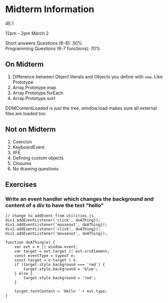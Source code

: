 # Midterm Information

4E.1

12pm - 2pm March 2

Short answers Questions (6-8): 30%    
Programming Questions (6-7 functions): 70%

## On Midterm
1. Difference between Object literals and Objects you define with `new`. Like Prototype
2. Array.Prototype.map
3. Array.Prototype.forEach
4. Array.Prototype.sort

DOMContentLoaded is just the tree, window.load makes sure all external files are loaded too

## Not on Midterm
1. Coercion
2. KeyboardEvent
3. IIFE
4. Defining custom objects
5. Closures
6. No drawing questions

## Exercises

### Write an event handler which changes the background and content of a div to have the text "hello"

```
// change to addEvent from utilities.js
div1.addEventListener('click', doAThing});
div1.addEventListener('mouseout', doAThing});
div2.addEventListener('click', doAThing});
div2.addEventListener('mouseout', doAThing});

function doAThing(e) {
	var evt = e || window.event;
	var target = evt.target || evt.srcElement;
	const eventType = typeof e;
	const target = e.target | e.
	if (target.style.background === 'red') {
		target.style.background = 'blue';
	} else {
		target.style.background = 'red';
	}

	target.textContent = 'Hello ' + evt.type;
}
```
